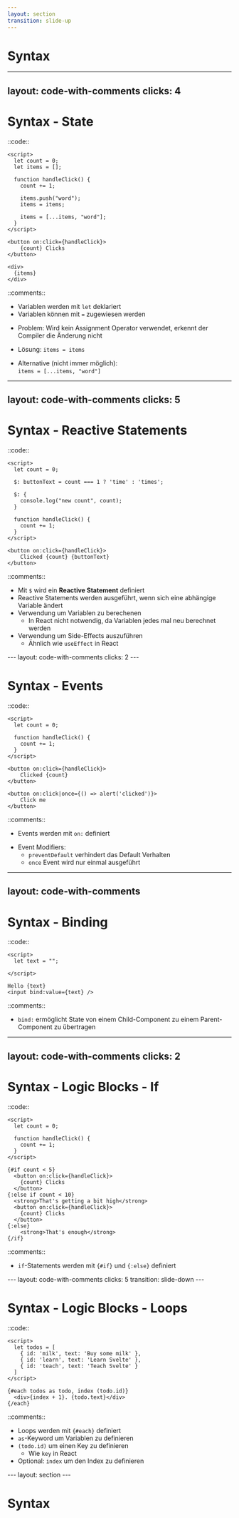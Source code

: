 ```yaml
---
layout: section
transition: slide-up
---
```


# Syntax
<!--Präsentation: Tobi-->
---
layout: code-with-comments
clicks: 4
---

# Syntax - State

::code::
```svelte {1-8,12-22|2,4,6|3,8|3,8-9|3,11|all} {lines:true}
<script>
  let count = 0;
  let items = [];

  function handleClick() {
    count += 1;

    items.push("word");
    items = items;

    items = [...items, "word"];
  }
</script>

<button on:click={handleClick}>
    {count} Clicks
</button>

<div>
  {items}
</div>
```

::comments::

<div>
  <v-click at="0">
    
  - Variablen werden mit `let` deklariert
  - Variablen können mit `=` zugewiesen werden

  </v-click>

  <v-click at="1">

  - Problem: Wird kein Assignment Operator verwendet, erkennt der Compiler die Änderung nicht
  </v-click>

  <v-click at="2">

  - Lösung: `items = items`
  </v-click>

  <v-click at="3">

  - Alternative (nicht immer möglich):<br> `items = [...items, "word"]`
  </v-click>
</div>

<!--Präsentation: Phillip-->
---
layout: code-with-comments
clicks: 5
---

# Syntax - Reactive Statements

::code::
```svelte {all|all|all|4,16|6-8|all}
<script>
  let count = 0;

  $: buttonText = count === 1 ? 'time' : 'times';

  $: {
    console.log("new count", count);
  }

  function handleClick() {
    count += 1;
  }
</script>

<button on:click={handleClick}>
    Clicked {count} {buttonText}
</button>
```

::comments::

<div>
<v-clicks at="0">

- Mit `$` wird ein **Reactive Statement** definiert
- Reactive Statements werden ausgeführt, wenn sich eine abhängige Variable ändert
- Verwendung um Variablen zu berechenen
  - In React nicht notwendig, da Variablen jedes mal neu berechnet werden
- Verwendung um Side-Effects auszuführen
  - Ähnlich wie `useEffect` in React
</v-clicks>

</div>
<!--Präsentation: Phillip-->
---
layout: code-with-comments
clicks: 2
---

# Syntax - Events

::code::
```svelte {all|9,13|all}
<script>
  let count = 0;

  function handleClick() {
    count += 1;
  }
</script>

<button on:click={handleClick}>
    Clicked {count}
</button>

<button on:click|once={() => alert('clicked')}>
	Click me
</button>

```

::comments::

<div>

- Events werden mit `on:` definiert
<v-clicks at="0">

- Event Modifiers:
    - `preventDefault` verhindert das Default Verhalten
    - `once` Event wird nur einmal ausgeführt
</v-clicks>
</div>
<!--Präsentation: Tobi-->

---
layout: code-with-comments
---

# Syntax - Binding

::code::
```svelte
<script>
  let text = "";

</script>

Hello {text}
<input bind:value={text} />

```

::comments::

- `bind:` ermöglicht State von einem Child-Component zu einem Parent-Component zu übertragen
<!--Präsentation: Tobi-->
---
layout: code-with-comments
clicks: 2
---

# Syntax - Logic Blocks - If

::code::
```svelte {all|9,13,18,20|all} {lines:true}
<script>
  let count = 0;

  function handleClick() {
    count += 1;
  }
</script>

{#if count < 5}
  <button on:click={handleClick}>
    {count} Clicks
  </button>
{:else if count < 10}
  <strong>That's getting a bit high</strong>
  <button on:click={handleClick}>
    {count} Clicks
  </button>
{:else}
    <strong>That's enough</strong>
{/if}
```

::comments::

<div>
  <v-click at="0">
    
  - `if`-Statements werden mit `{#if}` und `{:else}` definiert
  </v-click>

</div>
<!--Präsentation: Phillip-->
---
layout: code-with-comments
clicks: 5
transition: slide-down
---

# Syntax - Logic Blocks - Loops

::code::
```svelte {all|9-12|9-12|9-12|9-12|all} {lines:true}
<script>
  let todos = [
    { id: 'milk', text: 'Buy some milk' },
    { id: 'learn', text: 'Learn Svelte' },
    { id: 'teach', text: 'Teach Svelte' }
  ]
</script>

{#each todos as todo, index (todo.id)}
  <div>{index + 1}. {todo.text}</div>
{/each}
```

::comments::

<v-clicks at="0">
  
- Loops werden mit `{#each}` definiert
- `as`-Keyword um Variablen zu definieren
- `(todo.id)` um einen Key zu definieren
  - Wie `key` in React
- Optional: `index` um den Index zu definieren
</v-clicks>
<!--Präsentation: Phillip -- die keys zu definieren ist optional aber aus performance gründen sollte man sie definieren-->
---
layout: section
---

# Syntax

